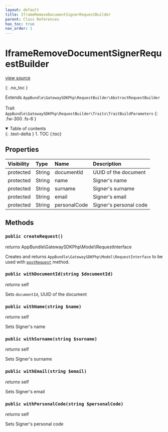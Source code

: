 ```yaml
---
layout: default
title: IframeRemoveDocumentSignerRequestBuilder
parent: Class References
has_toc: true
nav_order: 1
---
```


# IframeRemoveDocumentSignerRequestBuilder
[view source](https://github.com/Mark-Sign/gateway-sdk-php/blob/master/src/RequestBuilder/IframeTempSigningLinkGenerationRequestBuilder.php)

{: .no_toc }

Extends `AppBundle\GatewaySDKPhp\RequestBuilder\AbstractRequestBuilder` <br><br> Trait `AppBundle\GatewaySDKPhp\RequestBuilder\Traits\TraitBuildParameters`
{: .fw-300 .fs-6 }

<details open markdown="block">
  <summary>
    Table of contents
  </summary>
  {: .text-delta }
1. TOC
{:toc}
</details>

## Properties

| Visibility  | Type        | Name         | Description            |
|:------------|:----------------------------------------------------------------------------------------------------------------------------------|:-------------|:--------------------------------------------------------------------------------|
| protected   | String     | documentId   | UUID of the document               |
| protected   | String      | name         | Signer's name                         |
| protected   | String      | surname      | Signer's surname                        |
| protected   | String      | email        | Signer's email |                                                     |
| protected   | String      | personalCode | Signer's personal code                                    |


## Methods

### `public createRequest()`

*returns* AppBundle\GatewaySDKPhp\Model\RequestInterface

Creates and returns `AppBundle\GatewaySDKPhp\Model\RequestInterface` to be used with [`postRequest`](/class-ref/GatewaySDKPhp/ConnectorInterface.html#public-postrequestappbundlegatewaysdkphpmodelrequestinterface-request) method.

### `public withDocumentId(string $documentId)`

*returns* self

Sets `documentId`, UUID of the document

### `public withName(string $name)`

*returns* self

Sets Signer's name

### `public withSurname(string $surname)`

*returns* self

Sets Signer's surname

### `public withEmail(string $email)`

*returns* self

Sets Signer's email

### `public withPersonalCode(string $personalCode)`

*returns* self

Sets Signer's personal code
